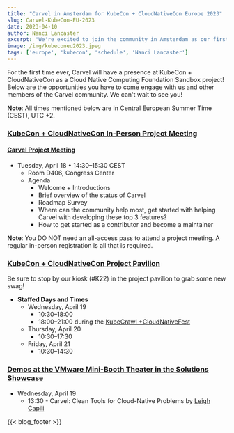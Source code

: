 ```yaml
---
title: "Carvel in Amsterdam for KubeCon + CloudNativeCon Europe 2023"
slug: Carvel-KubeCon-EU-2023
date: 2023-04-10
author: Nanci Lancaster
excerpt: "We're excited to join the community in Amsterdam as our first ever full appearance as a Cloud Native Computing Foundation Sandbox project! Read all about where you can find us next week."
image: /img/kubeconeu2023.jpeg
tags: ['europe', 'kubecon', 'schedule', 'Nanci Lancaster']
---
```

For the first time ever, Carvel will have a presence at KubeCon + CloudNativeCon as a Cloud Native Computing Foundation Sandbox project! Below are the opportunities you have to come engage with us and other members of the Carvel community. We can't wait to see you!

**Note**: All times mentioned below are in Central European Summer Time (CEST), UTC +2.

### [KubeCon + CloudNativeCon In-Person Project Meeting](https://events.linuxfoundation.org/kubecon-cloudnativecon-europe/program/project-engagement/#in-person-project-meetings)

#### [Carvel Project Meeting](https://sched.co/1JWTN)
- Tuesday, April 18 • 14:30–15:30 CEST
    - Room D406, Congress Center
    - Agenda
        - Welcome + Introductions
        - Brief overview of the status of Carvel
        - Roadmap Survey
        - Where can the community help most, get started with helping Carvel with developing these top 3 features?
        - How to get started as a contributor and become a maintainer

**Note**: You DO NOT need an all-access pass to attend a project meeting. A regular in-person registration is all that is required.

### [KubeCon + CloudNativeCon Project Pavilion](https://events.linuxfoundation.org/kubecon-cloudnativecon-europe/program/project-engagement/#project-pavilion)
Be sure to stop by our kiosk (#K22) in the project pavilion to grab some new swag!
- **Staffed Days and Times**
    - Wednesday, April 19
        - 10:30–18:00
        - 18:00–21:00 during the [KubeCrawl +CloudNativeFest](https://sched.co/1IEtY)
    - Thursday, April 20
        - 10:30–17:30 
    - Friday, April 21
        - 10:30–14:30

### [Demos at the VMware Mini-Booth Theater in the Solutions Showcase](https://kccnceu2023.sched.com/overview/type/Solutions+Showcase)
- Wednesday, April 19
    - 13:30 - Carvel: Clean Tools for Cloud-Native Problems by [Leigh Capili](https://github.com/stealthybox)

{{< blog_footer >}}
